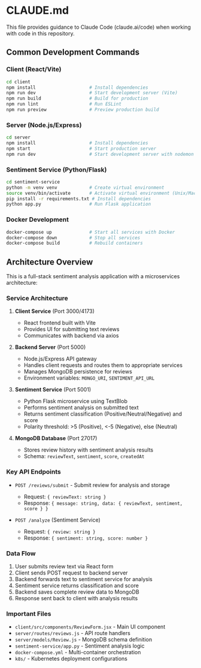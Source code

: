 # CLAUDE.md

This file provides guidance to Claude Code (claude.ai/code) when working with code in this repository.

## Common Development Commands

### Client (React/Vite)
```bash
cd client
npm install                    # Install dependencies
npm run dev                    # Start development server (Vite)
npm run build                  # Build for production
npm run lint                   # Run ESLint
npm run preview                # Preview production build
```

### Server (Node.js/Express)
```bash
cd server
npm install                    # Install dependencies
npm start                      # Start production server
npm run dev                    # Start development server with nodemon
```

### Sentiment Service (Python/Flask)
```bash
cd sentiment-service
python -m venv venv            # Create virtual environment
source venv/bin/activate       # Activate virtual environment (Unix/Mac)
pip install -r requirements.txt # Install dependencies
python app.py                  # Run Flask application
```

### Docker Development
```bash
docker-compose up              # Start all services with Docker
docker-compose down            # Stop all services
docker-compose build           # Rebuild containers
```

## Architecture Overview

This is a full-stack sentiment analysis application with a microservices architecture:

### Service Architecture
1. **Client Service** (Port 3000/4173)
   - React frontend built with Vite
   - Provides UI for submitting text reviews
   - Communicates with backend via axios

2. **Backend Server** (Port 5000)
   - Node.js/Express API gateway
   - Handles client requests and routes them to appropriate services
   - Manages MongoDB persistence for reviews
   - Environment variables: `MONGO_URI`, `SENTIMENT_API_URL`

3. **Sentiment Service** (Port 5001)
   - Python Flask microservice using TextBlob
   - Performs sentiment analysis on submitted text
   - Returns sentiment classification (Positive/Neutral/Negative) and score
   - Polarity threshold: >5 (Positive), <-5 (Negative), else (Neutral)

4. **MongoDB Database** (Port 27017)
   - Stores review history with sentiment analysis results
   - Schema: `reviewText`, `sentiment`, `score`, `createdAt`

### Key API Endpoints
- `POST /reviews/submit` - Submit review for analysis and storage
  - Request: `{ reviewText: string }`
  - Response: `{ message: string, data: { reviewText, sentiment, score } }`

- `POST /analyze` (Sentiment Service)
  - Request: `{ review: string }`
  - Response: `{ sentiment: string, score: number }`

### Data Flow
1. User submits review text via React form
2. Client sends POST request to backend server
3. Backend forwards text to sentiment service for analysis
4. Sentiment service returns classification and score
5. Backend saves complete review data to MongoDB
6. Response sent back to client with analysis results

### Important Files
- `client/src/components/ReviewForm.jsx` - Main UI component
- `server/routes/reviews.js` - API route handlers
- `server/models/Review.js` - MongoDB schema definition
- `sentiment-service/app.py` - Sentiment analysis logic
- `docker-compose.yml` - Multi-container orchestration
- `k8s/` - Kubernetes deployment configurations